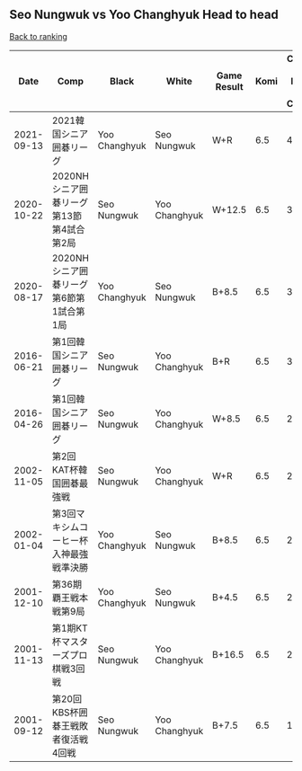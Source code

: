 ## Seo Nungwuk vs Yoo Changhyuk Head to head

[Back to ranking](../../index.md)




| **Date** | **Comp** | **Black** | **White** | **Game Result** | **Komi** | **Cumulative Seo Nungwuk Vs Yoo Changhyuk** | **Seo Nungwuk Streak** | **Yoo Changhyuk Streak** | 
| --- | --- | --- | --- | --- | --- | --- | --- | --- |
| 2021-09-13 | 2021韓国シニア囲碁リーグ | Yoo Changhyuk | Seo Nungwuk | W+R | 6.5 | 4:6 | 1 | 0 | 
| 2020-10-22 | 2020NHシニア囲碁リーグ第13節第4試合第2局 | Seo Nungwuk | Yoo Changhyuk | W+12.5 | 6.5 | 3:6 | 0 | 2 | 
| 2020-08-17 | 2020NHシニア囲碁リーグ第6節第1試合第1局 | Yoo Changhyuk | Seo Nungwuk | B+8.5 | 6.5 | 3:5 | 0 | 1 | 
| 2016-06-21 | 第1回韓国シニア囲碁リーグ | Seo Nungwuk | Yoo Changhyuk | B+R | 6.5 | 3:4 | 1 | 0 | 
| 2016-04-26 | 第1回韓国シニア囲碁リーグ | Seo Nungwuk | Yoo Changhyuk | W+8.5 | 6.5 | 2:4 | 0 | 4 | 
| 2002-11-05 | 第2回KAT杯韓国囲碁最強戦 | Seo Nungwuk | Yoo Changhyuk | W+R | 6.5 | 2:3 | 0 | 3 | 
| 2002-01-04 | 第3回マキシムコーヒー杯入神最強戦準決勝 | Yoo Changhyuk | Seo Nungwuk | B+8.5 | 6.5 | 2:2 | 0 | 2 | 
| 2001-12-10 | 第36期覇王戦本戦第9局 | Yoo Changhyuk | Seo Nungwuk | B+4.5 | 6.5 | 2:1 | 0 | 1 | 
| 2001-11-13 | 第1期KT杯マスターズプロ棋戦3回戦 | Seo Nungwuk | Yoo Changhyuk | B+16.5 | 6.5 | 2:0 | 2 | 0 | 
| 2001-09-12 | 第20回KBS杯囲碁王戦敗者復活戦4回戦 | Seo Nungwuk | Yoo Changhyuk | B+7.5 | 6.5 | 1:0 | 1 | 0 |




